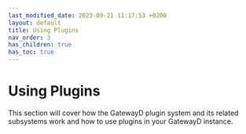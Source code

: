 ```yaml
---
last_modified_date: 2023-09-21 11:17:53 +0200
layout: default
title: Using Plugins
nav_order: 3
has_children: true
has_toc: true
---
```


# Using Plugins

This section will cover how the GatewayD plugin system and its related subsystems work and how to use plugins in your GatewayD instance.
